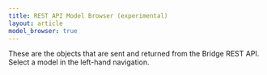 ```yaml
---
title: REST API Model Browser (experimental)
layout: article
model_browser: true
---
```


These are the objects that are sent and returned from the Bridge REST API. Select a model in the left-hand navigation.

<div id="model_detail"><div>

<script src="scripts/markdown.js"></script>
<script src="scripts/model-browser.js"></script>